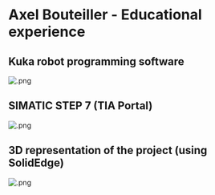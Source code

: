 # Axel Bouteiller - Educational experience


Kuka robot programming software
-------------------------------
  ![ .png](https://user-images.githubusercontent.com/58557043/70282819-65a92e00-17bf-11ea-8855-3838f3d30108.png)
  
  
  
SIMATIC STEP 7 (TIA Portal)
-------------------------------
  ![ .png](https://user-images.githubusercontent.com/58557043/70282907-aa34c980-17bf-11ea-9c3a-037bc3bde834.png)



3D representation of the project (using SolidEdge)
--------------------------------------------------
  ![ .png](https://user-images.githubusercontent.com/58557043/70282863-87a2b080-17bf-11ea-910e-f066fa3ec249.png)
